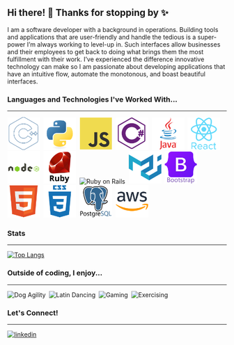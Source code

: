 ## Hi there! 👋 Thanks for stopping by ✨
 I am a software developer with a background in operations. Building tools and applications that are user-friendly and handle the tedious is a super-power I’m always working to level-up in. 
 Such interfaces allow businesses and their employees to get back to doing what brings them the most fulfillment with their work. 
 I’ve experienced the difference innovative technology can make so I am passionate about developing applications that have an intuitive flow, automate the monotonous, and boast beautiful interfaces.
 
### Languages and Technologies I've Worked With...
-----
<img src="https://raw.githubusercontent.com/devicons/devicon/1119b9f84c0290e0f0b38982099a2bd027a48bf1/icons/cplusplus/cplusplus-line.svg" title="C++" alt="C++" width="75" height="75"/>&nbsp;
<img src="https://github.com/devicons/devicon/blob/master/icons/python/python-original.svg" title="Python" alt="Python" height="75"/>&nbsp;
<img src="https://github.com/devicons/devicon/blob/master/icons/javascript/javascript-original.svg" title="JavaScript" alt="JavaScript" width="75" height="75"/>&nbsp;
<img src="https://github.com/devicons/devicon/blob/master/icons/csharp/csharp-line.svg" title="C#" alt="C#" width="75" height="75"/>&nbsp;
<img src="https://github.com/devicons/devicon/blob/master/icons/java/java-original-wordmark.svg" title="Java" alt="Java" height="75"/>&nbsp;
<img src="https://github.com/devicons/devicon/blob/master/icons/react/react-original-wordmark.svg" title="React" alt="React" width="75" height="75"/>&nbsp;
<img src="https://github.com/devicons/devicon/blob/master/icons/nodejs/nodejs-original-wordmark.svg" title="NodeJS" alt="NodeJS" width="75" height="75"/>&nbsp;
<img src="https://github.com/devicons/devicon/blob/master/icons/ruby/ruby-original-wordmark.svg" title="Ruby" alt="Ruby" height="75"/>&nbsp;
<img src="https://upload.wikimedia.org/wikipedia/commons/1/16/Ruby_on_Rails-logo.png" title="Ruby on Rails" alt="Ruby on Rails" width="75" height="75"/>&nbsp;
<img src="https://github.com/devicons/devicon/blob/master/icons/materialui/materialui-original.svg" title="MUI" alt="MUI" height="75"/>&nbsp;
<img src="https://github.com/devicons/devicon/blob/master/icons/bootstrap/bootstrap-original-wordmark.svg" title="Bootstrap" alt="Bootstrap" height="75"/>&nbsp;
<img src="https://github.com/devicons/devicon/blob/master/icons/html5/html5-original.svg" title="HTML5" alt="HTML" width="75" height="75"/>&nbsp;
<img src="https://github.com/devicons/devicon/blob/master/icons/css3/css3-plain-wordmark.svg" title="CSS3" alt="CSS" width="75" height="75"/>&nbsp;
<img src="https://github.com/devicons/devicon/blob/master/icons/postgresql/postgresql-original-wordmark.svg" title="SQL" alt="SQL" width="75" height="75"/>&nbsp;
<img src="https://github.com/devicons/devicon/blob/master/icons/amazonwebservices/amazonwebservices-original-wordmark.svg" title="AWS" alt="AWS" height="75"/>&nbsp;


### Stats
-----
[![Top Langs](https://github-readme-stats.vercel.app/api/top-langs/?username=amart78&layout=compact)](https://github.com/amart78/github-readme-stats)

### Outside of coding, I enjoy...
-----
<img src="https://media.istockphoto.com/id/1009951978/vector/dog-agility-training-exercise-isolated-vector-graphic.jpg?s=612x612&w=0&k=20&c=bwl8gofjXkBdIMYk1xDIvxNGojh33QKN61nhkNjOG1E=" title="Dog Agility" alt="Dog Agility" height="90"/>&nbsp;
<img src="https://encrypted-tbn0.gstatic.com/images?q=tbn:ANd9GcTsZkE230uJjm4iSNRkfiWhe3mjVhMPxEhVWlbBuAd_rFjKIwVAa1w_TgXNio-3Hq0yXjw&usqp=CAUg" title="Latin Dancing" alt="Latin Dancing"  height="90"/>&nbsp;
<img src="https://img.freepik.com/free-vector/gaming-disorder-abstract-concept-vector-illustration-video-game-addict-decreased-attention-span-gaming-addiction-behavioral-disorder-mental-health-medical-condition-abstract-metaphor_335657-2264.jpg" title="Gaming" alt="Gaming" height="90"/>&nbsp;
<img src="https://img.freepik.com/free-vector/home-gymnastics-abstract-concept-vector-illustration-stay-active-amid-quarantine-power-training-online-exercise-program-home-workout-social-distance-fitness-livestream-abstract-metaphor_335657-1713.jpg?w=2000" title="Exercising" alt="Exercising" height="90"/>&nbsp;

### Let's Connect!
-----
[![linkedin](https://img.shields.io/badge/linkedin-0A66C2?style=for-the-badge&logo=linkedin&logoColor=white?style=for-the-badge)](https://www.linkedin.com/in/alexis-martinez-swe/)

